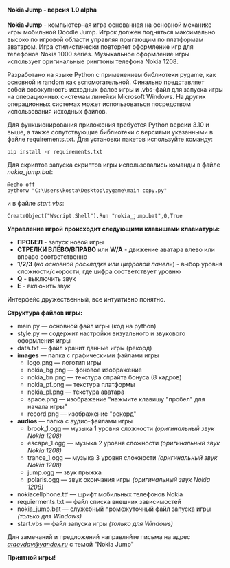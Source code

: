 #### Nokia Jump - версия 1.0 alpha ####

**Nokia Jump** -  компьютерная игра основанная на основной механике игры мобильной Doodle Jump. Игрок должен подняться максимально высоко по игровой области управляя прыгающим по платформам аватаром. Игра стилистически повторяет оформление игр для телефонов Nokia 1000 series. Музыкальное оформление игры использует оригинальные рингтоны телефона Nokia 1208. 

Разработано на языке Python с применением библиотеки pygame, как основной и random как вспомогательной.
Финально представляет собой совокупность исходных фалов игры и .vbs-файл для запуска игры на операционных системам линейки Microsoft Windows.
На других операционных системах может использоваться посредством использования исходных файлов.

Для функционирования приложения требуется Python версии 3.10 и выше, а также сопутствующие библиотеки с версиями указанными в файле requirements.txt.
Для установки пакетов используйте команду:
```
pip install -r requirements.txt
```
Для скриптов запуска скриптов игры использовались команды в файле *nokia_jump.bat*:
```
@echo off
pythonw "C:\Users\kosta\Desktop\pygame\main copy.py"
```
и в файле *start.vbs*:
```
CreateObject("Wscript.Shell").Run "nokia_jump.bat",0,True
```
**Управление игрой происходит следующими клавишами клавиатуры:**
- **ПРОБЕЛ** - запуск новой игры
- **СТРЕЛКИ ВЛЕВО/ВПРАВО** или **W/A** - движение аватара влево или вправо соответственно 
- **1/2/3** (*на основной раскладке или цифровой панели*) - выбор уровня сложности/скорости, где цифра соответствует уровню
- **Q** - выключить звук
- **E** - включить звук

Интерфейс дружественный, все интуитивно понятно.

**Структура файлов игры:**
- main.py — основной файл игры (код на python)
- style.py — содержит настройки визуального и звукового оформления игры
- data.txt — файл хранит данные игры (рекорд)
- **images** — папка с графическими файлами игры
     - logo.png — логотип игры
     - nokia_bg.png — фоновое изображение
     - nokia_bn.png — текстура спрайта бонуса (8 кадров)
     - nokia_pf.png — текстура платформы
     - nokia_pl.png — текстура аватара
     - space.png — изображение "нажмите клавишу "пробел" для начала игры"
     - record.png — изображение "рекорд"
- **audios** — папка с аудио-файлами игры
     - brook_1.ogg — музыка 1 уровня сложности *(оригинальный звук Nokia 1208)*
     - escape_1.ogg — музыка 2 уровня сложности *(оригинальный звук Nokia 1208)*
     - trance_1.ogg — музыка 3 уровня сложности *(оригинальный звук Nokia 1208)*
     - jump.ogg — звук прыжка
     - polaris.ogg — звук окончания игры *(оригинальный звук Nokia 1208)*
- nokiacellphone.ttf — шрифт мобильных телефонов Nokia
- requierments.txt — файл списка внешних зависимостей
- nokia_jump.bat — служебный промежуточный файл запуска игры *(только для Windows)*
- start.vbs — файл запуска игры *(только для Windows)*

Для замечаний и предложений направляйте письма на адрес *ataevdav@yandex.ru* с темой "Nokia Jump"

**Приятной игры!**
